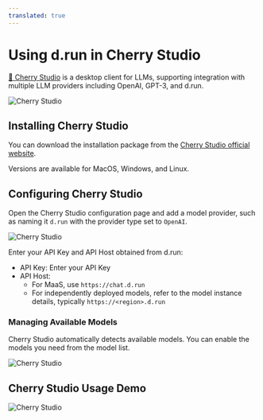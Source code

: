 ```yaml
---
translated: true
---
```


# Using d.run in Cherry Studio

[🍒 Cherry Studio](https://cherry-ai.com/) is a desktop client for LLMs, supporting integration with multiple LLM providers including OpenAI, GPT-3, and d.run.

![Cherry Studio](../images/cherry-studio.jpg)

## Installing Cherry Studio

You can download the installation package from the [Cherry Studio official website](https://cherry-ai.com/).

Versions are available for MacOS, Windows, and Linux.

## Configuring Cherry Studio

Open the Cherry Studio configuration page and add a model provider, such as naming it `d.run` with the provider type set to `OpenAI`.

![Cherry Studio](../images/cherry-studio-2.png)

Enter your API Key and API Host obtained from d.run:

- API Key: Enter your API Key
- API Host:
    - For MaaS, use `https://chat.d.run`
    - For independently deployed models, refer to the model instance details, typically `https://<region>.d.run`

### Managing Available Models

Cherry Studio automatically detects available models. You can enable the models you need from the model list.

![Cherry Studio](../images/cherry-studio-4.png)

## Cherry Studio Usage Demo

![Cherry Studio](../images/cherry-studio-5.png)